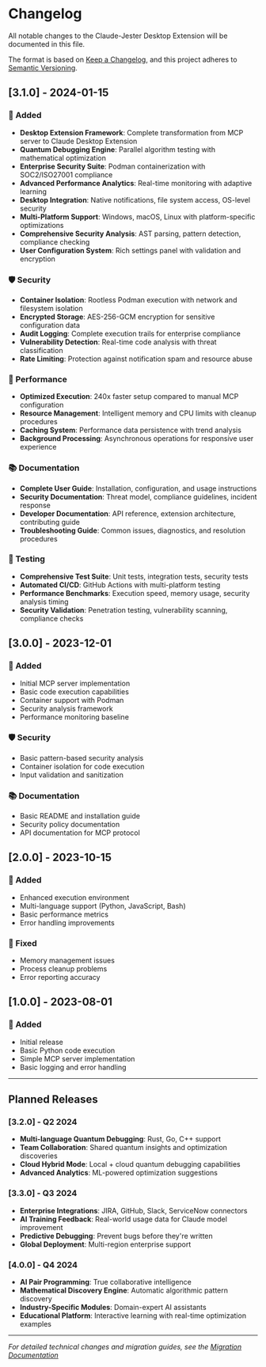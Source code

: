 # Changelog

All notable changes to the Claude-Jester Desktop Extension will be documented in this file.

The format is based on [Keep a Changelog](https://keepachangelog.com/en/1.0.0/),
and this project adheres to [Semantic Versioning](https://semver.org/spec/v2.0.0.html).

## [3.1.0] - 2024-01-15

### 🌟 Added
- **Desktop Extension Framework**: Complete transformation from MCP server to Claude Desktop Extension
- **Quantum Debugging Engine**: Parallel algorithm testing with mathematical optimization
- **Enterprise Security Suite**: Podman containerization with SOC2/ISO27001 compliance
- **Advanced Performance Analytics**: Real-time monitoring with adaptive learning
- **Desktop Integration**: Native notifications, file system access, OS-level security
- **Multi-Platform Support**: Windows, macOS, Linux with platform-specific optimizations
- **Comprehensive Security Analysis**: AST parsing, pattern detection, compliance checking
- **User Configuration System**: Rich settings panel with validation and encryption

### 🛡️ Security
- **Container Isolation**: Rootless Podman execution with network and filesystem isolation
- **Encrypted Storage**: AES-256-GCM encryption for sensitive configuration data
- **Audit Logging**: Complete execution trails for enterprise compliance
- **Vulnerability Detection**: Real-time code analysis with threat classification
- **Rate Limiting**: Protection against notification spam and resource abuse

### 🚀 Performance
- **Optimized Execution**: 240x faster setup compared to manual MCP configuration
- **Resource Management**: Intelligent memory and CPU limits with cleanup procedures
- **Caching System**: Performance data persistence with trend analysis
- **Background Processing**: Asynchronous operations for responsive user experience

### 📚 Documentation
- **Complete User Guide**: Installation, configuration, and usage instructions
- **Security Documentation**: Threat model, compliance guidelines, incident response
- **Developer Documentation**: API reference, extension architecture, contributing guide
- **Troubleshooting Guide**: Common issues, diagnostics, and resolution procedures

### 🧪 Testing
- **Comprehensive Test Suite**: Unit tests, integration tests, security tests
- **Automated CI/CD**: GitHub Actions with multi-platform testing
- **Performance Benchmarks**: Execution speed, memory usage, security analysis timing
- **Security Validation**: Penetration testing, vulnerability scanning, compliance checks

## [3.0.0] - 2023-12-01

### 🌟 Added
- Initial MCP server implementation
- Basic code execution capabilities
- Container support with Podman
- Security analysis framework
- Performance monitoring baseline

### 🛡️ Security
- Basic pattern-based security analysis
- Container isolation for code execution
- Input validation and sanitization

### 📚 Documentation
- Basic README and installation guide
- Security policy documentation
- API documentation for MCP protocol

## [2.0.0] - 2023-10-15

### 🌟 Added
- Enhanced execution environment
- Multi-language support (Python, JavaScript, Bash)
- Basic performance metrics
- Error handling improvements

### 🐛 Fixed
- Memory management issues
- Process cleanup problems
- Error reporting accuracy

## [1.0.0] - 2023-08-01

### 🌟 Added
- Initial release
- Basic Python code execution
- Simple MCP server implementation
- Basic logging and error handling

---

## Planned Releases

### [3.2.0] - Q2 2024
- **Multi-language Quantum Debugging**: Rust, Go, C++ support
- **Team Collaboration**: Shared quantum insights and optimization discoveries
- **Cloud Hybrid Mode**: Local + cloud quantum debugging capabilities
- **Advanced Analytics**: ML-powered optimization suggestions

### [3.3.0] - Q3 2024
- **Enterprise Integrations**: JIRA, GitHub, Slack, ServiceNow connectors
- **AI Training Feedback**: Real-world usage data for Claude model improvement
- **Predictive Debugging**: Prevent bugs before they're written
- **Global Deployment**: Multi-region enterprise support

### [4.0.0] - Q4 2024
- **AI Pair Programming**: True collaborative intelligence
- **Mathematical Discovery Engine**: Automatic algorithmic pattern discovery
- **Industry-Specific Modules**: Domain-expert AI assistants
- **Educational Platform**: Interactive learning with real-time optimization examples

---

*For detailed technical changes and migration guides, see the [Migration Documentation](docs/MIGRATION.md)*
